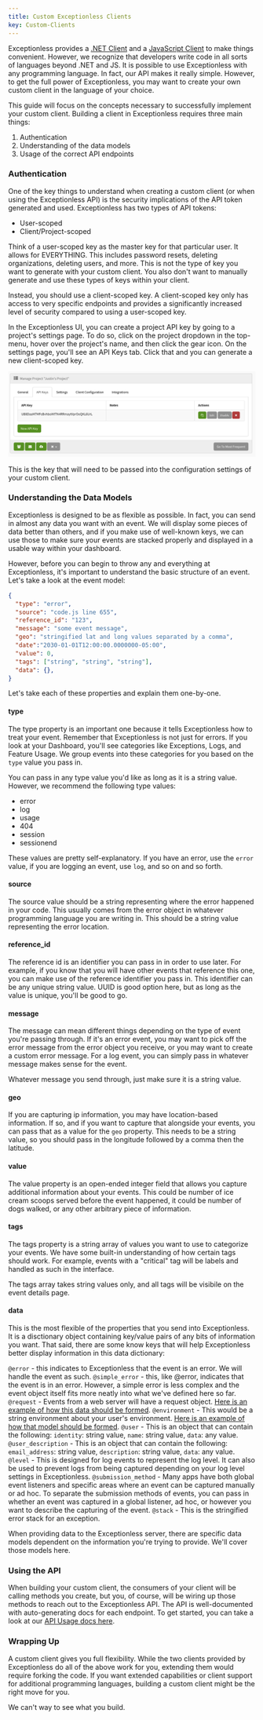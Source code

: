 ```yaml
---
title: Custom Exceptionless Clients
key: Custom-Clients
---
```


Exceptionless provides a [.NET Client](../dotnet/index.md) and a [JavaScript Client](../javascript/index.md) to make things convenient. However, we recognize that developers write code in all sorts of languages beyond .NET and JS. It is possible to use Exceptionless with any programming language. In fact, our API makes it really simple. However, to get the full power of Exceptionless, you may want to create your own custom client in the language of your choice.

This guide will focus on the concepts necessary to successfully implement your custom client. Building a client in Exceptionless requires three main things: 

1. Authentication 
2. Understanding of the data models
3. Usage of the correct API endpoints

### Authentication

One of the key things to understand when creating a custom client (or when using the Exceptionless API) is the security implications of the API token generated and used. Exceptionless has two types of API tokens: 

* User-scoped
* Client/Project-scoped

Think of a user-scoped key as the master key for that particular user. It allows for EVERYTHING. This includes password resets, deleting organizations, deleting users, and more. This is not the type of key you want to generate with your custom client. You also don't want to manually generate and use these types of keys within your client. 

Instead, you should use a client-scoped key. A client-scoped key only has access to very specific endpoints and provides a significantly increased level of security compared to using a user-scoped key. 

In the Exceptionless UI, you can create a project API key by going to a project's settings page. To do so, click on the project dropdown in the top-menu, hover over the project's name, and then click the gear icon. On the settings page, you'll see an API Keys tab. Click that and you can generate a new client-scoped key. 

![Generate API Key in UI](../../img/apiKeyGeneration.png)

This is the key that will need to be passed into the configuration settings of your custom client. 

### Understanding the Data Models

Exceptionless is designed to be as flexible as possible. In fact, you can send in almost any data you want with an event. We will display some pieces of data better than others, and if you make use of well-known keys, we can use those to make sure your events are stacked properly and displayed in a usable way within your dashboard. 

However, before you can begin to throw any and everything at Exceptionless, it's important to understand the basic structure of an event. Let's take a look at the event model: 

```json
{
  "type": "error",
  "source": "code.js line 655",
  "reference_id": "123",
  "message": "some event message",
  "geo": "stringified lat and long values separated by a comma",
  "date":"2030-01-01T12:00:00.0000000-05:00",  
  "value": 0,
  "tags": ["string", "string", "string"],
  "data": {},
}
```

Let's take each of these properties and explain them one-by-one. 

#### type 

The type property is an important one because it tells Exceptionless how to treat your event. Remember that Exceptionless is not just for errors. If you look at your Dashboard, you'll see categories like Exceptions, Logs, and Feature Usage. We group events into these categories for you based on the `type` value you pass in. 

You can pass in any type value you'd like as long as it is a string value. However, we recommend the following type values: 

* error
* log
* usage
* 404
* session
* sessionend

These values are pretty self-explanatory. If you have an error, use the `error` value, if you are logging an event, use `log`, and so on and so forth. 

#### source 

The source value should be a string representing where the error happened in your code. This usually comes from the error object in whatever programming language you are writing in. This should be a string value representing the error location.

#### reference_id

The reference id is an identifier you can pass in in order to use later. For example, if you know that you will have other events that reference this one, you can make use of the reference identifier you pass in. This identifier can be any unique string value. UUID is good option here, but as long as the value is unique, you'll be good to go. 

#### message

The message can mean different things depending on the type of event you're passing through. If it's an error event, you may want to pick off the error message from the error object you receive, or you may want to create a custom error message. For a log event, you can simply pass in whatever message makes sense for the event. 

Whatever message you send through, just make sure it is a string value. 

#### geo

If you are capturing ip information, you may have location-based information. If so, and if you want to capture that alongside your events, you can pass that as a value for the `geo` property. This needs to be a string value, so you should pass in the longitude followed by a comma then the latitude.

#### value

The value property is an open-ended integer field that allows you capture additional information about your events. This could be number of ice cream scoops served before the event happened, it could be number of dogs walked, or any other arbitrary piece of information. 

#### tags

The tags property is a string array of values you want to use to categorize your events. We have some built-in understanding of how certain tags should work. For example, events with a "critical" tag will be labels and handled as such in the interface. 

The tags array takes string values only, and all tags will be visibile on the event details page. 

#### data

This is the most flexible of the properties that you send into Exceptionless. It is a disctionary object containing key/value pairs of any bits of information you want. That said, there are some know keys that will help Exceptionless better display information in this data dictionary: 

`@error` - this indicates to Exceptionless that the event is an error. We will handle the event as such. 
`@simple_error` - this, like @error, indicates that the event is in an error. However, a simple error is less complex and the event object itself fits more neatly into what we've defined here so far. 
`@request` - Events from a web server will have a request object. [Here is an example of how this data should be formed](https://github.com/exceptionless/Exceptionless.JavaScript/blob/master/src/models/IRequestInfo.ts). 
`@environment` - This would be a string environment about your user's environment. [Here is an example of how that model should be formed](https://github.com/exceptionless/Exceptionless.JavaScript/blob/master/src/models/IEnvironmentInfo.ts). 
`@user` - This is an object that can contain the following: `identity`: string value, `name`: string value, `data`: any value.
`@user_description` - This is an object that can contain the following: `email_address`: string value, `description`: string value, `data`: any value. 
`@level` - This is designed for log events to represent the log level. It can also be used to prevent logs from being captured depending on your log level settings in Exceptionless. 
`@submission_method` - Many apps have both global event listeners and specific areas where an event can be captured manually or ad hoc. To separate the submission methods of events, you can pass in whether an event was captured in a global listener, ad hoc, or however you want to describe the capturing of the event. 
`@stack` - This is the stringified error stack for an exception. 

When providing data to the Exceptionless server, there are specific data models dependent on the information you're trying to provide. We'll cover those models here. 

### Using the API

When building your custom client, the consumers of your client will be calling methods you create, but you, of course, will be wiring up those methods to reach out to the Exceptionless API. The API is well-documented with auto-generating docs for each endpoint. To get started, you can take a look at our [API Usage docs here](../../api/index.md).

### Wrapping Up 

A custom client gives you full flexibility. While the two clients provided by Exceptionless do all of the above work for you, extending them would require forking the code. If you want extended capabilities or client support for additional programming languages, building a custom client might be the right move for you. 

We can't way to see what you build.